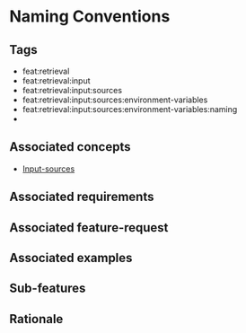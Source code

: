 # Naming Conventions

## Tags

- feat:retrieval
- feat:retrieval:input
- feat:retrieval:input:sources
- feat:retrieval:input:sources:environment-variables
- feat:retrieval:input:sources:environment-variables:naming
- 
## Associated concepts

- [Input-sources](../../../../../../../concepts/input/sources.md)

## Associated requirements

## Associated feature-request

## Associated examples

## Sub-features

## Rationale